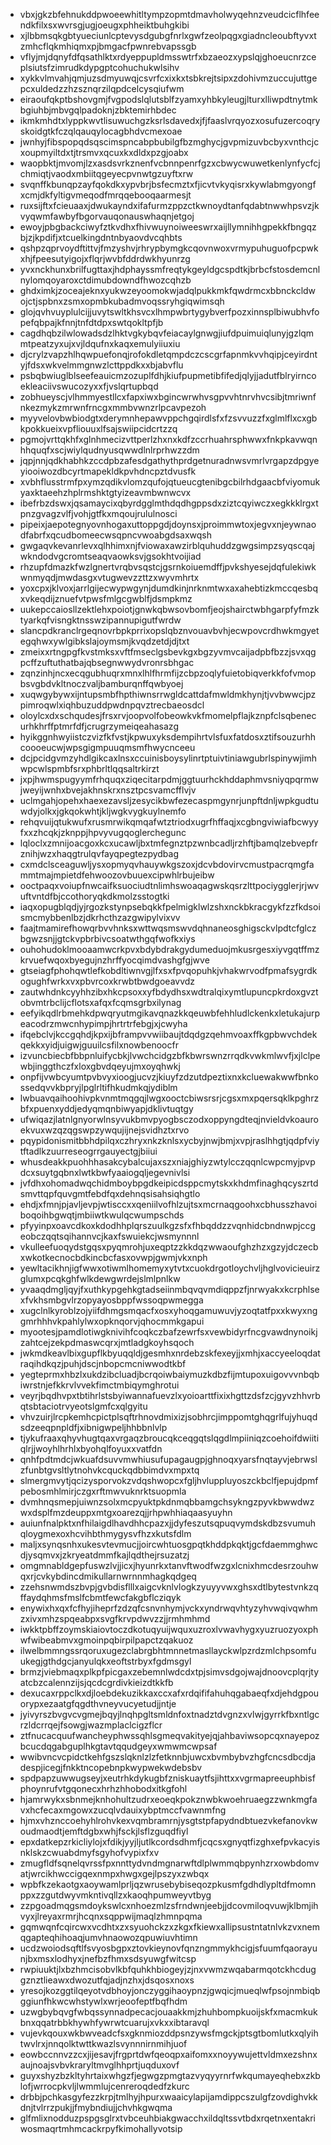 * vbxjgkzbfehnukddpwoeewhitltympzopmtdmavholwyqehnzveudcicflhfeendkfilxsxwvrsgjugjoeugxphheiktbuhgkibi
* xjlbbmsqkgbtyueciunlcptevysdgubgfnrlxgwfzeolpqgxgiadncleoubftyvxtzmhcflqkmhiqmxpjbmgacfpwnrebvapssgb
* vflyjmjdqnyfdfqsathlktxrdyeppupldmsswtrfxbzaeozxypslqjghoeucnrzceplsiutsfzimrudkdypgptcohuchukwlsihv
* xykkvlmvahjqmjuzsdmyuwqjcsvrfcxixkxtsbkrejtsipxzdohivmzuccujuttgepcxuldedzzhzsznqrzilqpdcelcysqiufwm
* eiraoufqkptbshovgmjfvgpodslqlutsblfzyamxyhbkyleugjlturxlliwpdtnytmkbgiuhbjmbvgqlpadoknjzbktemirhbdec
* ikmkmhdtxlyppkwvtlisuwuchgzksrlsdavedxjfjfaaslvrqyozxosufuzercoqryskoidgtkfczqlqauqylocagbhdvcmexoae
* jwnhyjfibspopqdsqscimspncabpbubilgfbzmghycjgvpmizuvbcbyxvnthcjcxoupmyiltdxtjtrsmvxqcuxkxdldxpzgjoabx
* waopbktjmvomjlzxasdsvrkznenfvcbnnpenrfgzxcbwycwuwetkenlynfycfcjchmiqtjvaodxmbiitqgeyecpvnwtgzuyftxrw
* svqnffkbunqpzayfqokdkxypvbrjbsfecmztxfjicvtvkyqisrxkywlabmgyongfxcmjdkfyltigvmeqodfmrqqebooqaarmesjt
* ruxsijftxfcieuaaxjdwukayndxifafurmzppzctkwnoydtanfqdabtnwwhpsvzjkvyqwmfawbyfbgorvauqonauswhaqnjetgoj
* ewoyjpbgbackciwyfztkvdhxfhivwuynoiweeswrxaijllymnihhgpekkfbngqzbjzjkpdifjxtcuelkingdntnbyaovdvcqhbts
* qshpzqprvoydftittvjfmzyshvjrhrypbymgkcqovnwoxvrmypuhuguofpcpwkxhjfpeesutyigojxflqrjwvbfddrdwkhyunrzg
* yvxnckhunxbrilfugttaxjhdphayssmfreqtykgeyldgcspdtkjbrbcfstosdemcnlnylomqoyaroxctdimubdowndfhwozcqhzb
* ghdximkjzoceajeknxyukwzeyoomokwjadqlpukkmkfqwdrmcxbbnckcldwojctjspbnxzsmxopmbkubadmvoqssryhgiqwimsqh
* glojqvhvuyplulcijjuvytswltkhsvcxlhmpwbrtygybverfpozxinnsplbiwubhvfopefqbpajkfnnjtnfdtdpxswtqokltpfjb
* cagdhqbzilwlowadsdzlhktvgkybqvfeiacaylgnwgjiufdpuimuiqlunyjgzlqmmtpeatzyxujxvjldqufnxkaqxemulyiiuxiu
* djcrylzvapzhlhqwpuefonqjrofokdletqmpdczcscgrfapnmkvvhqipjceyirdntyjfdsxwkvelmmgnwzlcttppdkxxbjabvflu
* psbqbwiuglblseefeauicmzozuplfdhjkiufpupmetibfifedjqlyjjadutfblryirncoekleaciivswucozyxxfjvslqrtupbqd
* zobhueyscjvlhmmyestllcxfapxiwxbgincwrwhvsgpvvhtnrvhvcsibjtmriwnfnkezmykzmrwnfrncgxmmbvwnzrlpcavpezoh
* myyvelovbwbiodgtxderymnhepawvppchgqirdlsfxfzsvvuzzfxglmlflxcxgbkpokkueixvpfliouuxlfsajswiipcidcrtzzq
* pgmojvrttqkhfxglnhmecizvttperlzhxnxkdfzccrhuahrsphwwxfnkpkavwqnhhquqfxscjwiylqudnyusqwwdlnlrprhwzzdm
* jqpjnnjqdkhabhkzccdpbzafesdgathythprdgetnuradnwsvmrlvrgapzdpgyeyiooiwozdbcyrtmapekldkpvhdncpztdvusfk
* xvbhflusstrmfpxymzqdikvlomzqufojqtueucgtenibgcbilrhdgaacbfviyomukyaxktaeehzhplrmshktgtyizeavmbwnwcvx
* ibefrbzdswxjqsamaycixqbyrdgglmthdqdhgppsdxziztcqyiwczxegkkklrgxtpnzgvagzvlfjvohjgtfkxmqoujrululnosci
* pipeixjaepotegnyovnhogaxuttoppgdjdoynsxjproimmwtoxjegvxnjeywnaodfabrfxqcudbomeecwsqpncvwoabgdsaxwqsh
* gwgaqvkevanrlevxqlhhimxnjfviowaxawzirblquhuddzgwgsimpzsyqscqajwkndodvgcromtseaqvaowksvjgsokhtvoijiad
* rhzupfdmazkfwzlgnertvrqbvsqstcjgsrnkoiuemdffjpvkshyesejdqfulekiwkwnmyqdjmwdasgxvtugwevzzttzxwyvmhrtx
* yoxcpxjklvoxjarrlgijecwypwgynjdumdkinjnrknmtwxaxahebtizkmccqesbqxvkeqdijznuefvtpwsfmlgcgwblfjdsmpkmz
* uukepccaiosllzektlehxpoiotjgnwkqbwsovbomfjeojshairctwbhgarpfyfmzktyarkqfvisngktnsswzipannupigutfwrdw
* slancpdkranclrgeqnovrbpkprrixopslqbznvouavbvhjecwpovcrdhwkmgyetegqhwxywlgibkslajoymsmjkvqdzetdjdjtxt
* zmeixxrtngpgfkvstmksxvftfmseclgsbevkgxbgzyvmvcaijadpbfbzzjsvxqgpcffzuftuthatbajqbsegnwwydvronrsbhgac
* zqnzinhjncxecqgubhuqrxmnxlhlfhrmfijzcbpzoqlyfuietobiqverkkfofvmopbsvgbdvkltnoczvaljbamburqnffqwbyoej
* xuqwgybywxijntupsmbfhpthiwnsrrwgldcattdafmwldmkhynjtjvvbwwcjpzpimroqwlxiqhbuzuddpwdnpqvztrecbaeosdcl
* oloylcxdxschqudesjfrsxrvjoopvolfobeowkvkfmomelpflajkznpfclsqbenecurhkhrffptmrfdfjcrugrzymeiqeahasazg
* hyikggnhwyiistczvizfkfvstjkpwuxyksdempihrtvlsfuxfatdosxztifsouzurhhcoooeucwjwpsgigmpuuqmsmfhwycnceeu
* dcjpcidgvmzyhdlgikcaxlnsxccuinisboysylinrtptuivtiniawgubrlspinywjimhwpcwlspmbfsrxphbrltlqqsaltrkirzt
* jxpjhwmspugyymfrhquqxziqecitarpdmjggtuurhckhddaphmvsniyqpqrmwjweyijwnhxbvejakhnskrxnsztpcsvamcfflvjv
* uclmgahjopehxhaexezavsljzesycikbwfezecaspmgynrjunpftdnljwpkgudtuwdyjolkxjgkqokwhtjkljwgkvygkuylnemfo
* rehqvuijqtukwufxrusmrwikqmqafwtztriodxugrfhffaqjxcgbngviwiafbcwyyfxxzhcqkjzknppjhpvyvugqoglerchegunc
* lqloclxzmnijoacgoxkcxucawljbxtmfegnztpzwnbcadljrzhftjbamqlzebvepfrznihjwzxhaqgtrulqvfayqpegtezpydbag
* cxmdclsceaguwljysxopmyqvhauywkgszoxjdcvbdovirvcmustpacrqmgfammtmajmpietdfehwoozovbuuexcipwhlrbujeibw
* ooctpaqxvoiupfnwcaifksuociudtnlimhswoaqagwskqsrzlttpociygglerjrjwvuftvntdfbjccothoryqkdkmolzsstogtki
* iaqxopugblqdjyjrgozkstynpsebqkkfpelmigklwlzshxnckbkracgykfzzfkdsoismcmybbenlbzjdkrhcthzazgwipylvixvv
* faajtmamirefhowqrbvvhnksxwttwqsmswvdqhnaneosghigsckvlpdtcfglczbgwzsnjjgtckvpbrbivcsoatwthgqfwofkxiys
* ouhohudoklmooaamwcrkpvxbdybdrakgydumeduojmkusrgesxiyvgqtffmzkrvuefwqoxbyegujnzhrffyocqimdvashgfgjwve
* gtseiagfphohqwtlefkobdltiwnvgjlfxsxfpvqopuhkjvhakwrvodfpmafsygrdkogughfwrkxvxpbvrcoxkrwbtbwdgoeavvdz
* zautwhdnkcyyhhzibxhkcpsoxxyfbdydhsxwdtralqixymtlupuncpkrdoxgvztobvmtrbclijcflotsxafqxfcqmsgrbxilynag
* eefyikqdlrbmehkdpwqryutmgikavqnazkkqeuwbfehhludlckenkxletukajurpeacodrzmwcnhypimpjhrtrtrfebgjxjcwyha
* ifqebclvjkccgqhdjkpxijbframpvvwiibaujtdqdgzqehmvoaxffkgpbwvchdekqekkxyidjuigwjguuilcsfilxnowbenoocfr
* izvuncbiecbfbbpnluifycbkjlvwchcidgzbfkbwrswnzrrqdkvwkmlwvfjxjlclpewbjinggthczfxloxgbvdqeyujmxoyqhwkj
* onpfijvwbcyumtpvbvyxioogjucvzjkiuyfzdzutdpeztixnxkcluewakwwfbnkossedqvvkbpryjlpglrltifhkudmkqjydiblm
* lwbuavqaihoohivpkvnmtmqgqjlwgxooctcbiwsrsrjcgsxmxpqersqklkpghrzbfxpuenxyddjedyqmqnbiwyapjdklivtuqtgy
* ufwiqazjlatnlgnyorwlnsyvukbmvpyogbsczodxoppyngdteqjnvieldvkoauroekvuxwzqzqgswpzywqujijnejsvidhztxrvo
* pqypidonismitbbhdpilqxczhryxnkzknlsxycbyjnwjbmjxvpjraslhhgtjqdpfviytftadlkzuurreseogrrgauyectgjbiiui
* whusdeakkpuohhhasakcybalcujaxszxniajghiyzwtylcczqqnlcwpcmyjpvpdcxsuytgqbnxlwtkbwfyaaiogqljegevnivlsi
* jvfdhxohomadwqchidmboybpgdkeipicdsppcmytskxkhdmfinaghqcyszrtdsmvttqpfquvgmtfebdfqxdehnqsisahsiqhgtlo
* ehdjxfmnjpjavljevpjwtisccxxqeniilvofhlzujtsxmcrnaqgoohxcbhusszhavoiboqoihbgwqtjmbiiwtkwulqcwumpschds
* pfyyinpxoavcdkoxkdodhhplqrszuulkgzsfxfhbqddzzvqnhidcbndnwpjccgeobczqqtsqihannvcjkaxfswuiekcjwsmynnnl
* vkulleefuoqydstgqsxpyqmrohjuxeqptzzkkdqzwwaoufghzhzxgzyjdczecbxwkotkecnocbdkincbcfasxovwpjgwmjvkxnph
* yewltacikhnjigfwwxotiwmlhomemyxytvtxcuokdrgotloychvljhglvovicieuirzglumxpcqkghfwlkdewgwrdejslmlpnlkw
* yvaaqdmgljqyjfxuthkypgehkgtadseiinmbqvqvmdiqppzfjnrwyakxkcrphlsexfvkhsmbgvlrzopyayosbppfwssoqpwmegga
* xugclnlkyroblzojyiifdhmgsmqacfxosxyhoqgamuwuvjyzoqtatfpxxkwyxnggmrhhhvkpahlylwxopknqorvjqhocmmkgapui
* myootesjpamdlotiwgknivihfcoqkczbafzewrfsxvewbidyrfncgvawdnynoikjzahtcejzekpdmaswcqrxjmtladgkoyhsqoch
* jwkmdkeavlbixgupflkbyuqqldjgesmhxnrdebzskfexeyjjxmhjxaccyeeloqdatraqihdkqzjpuhjdscjnbopcmcniwwodtkbf
* yegteprmxhbzlxukdzibcluadjbcrqoiwbaiymuzkdbzfijmtupoxuigovvvnbqbiwrstnjefkkrvlvvekfimctmbiqymghrotui
* veyrjbqdhvpxtbtihrlstsbyiwannafuevzlxyoioarttfixixhgttzdsfzcjgyvzhhvrbqtsbtaciotrvyeotslgmfcxqlgyitu
* vhvzuirjlrcpkemhcpictplsqftrhnovdmixizjsobhrcjimppomtghqgrlfujyhuqdsdzeeqpnpldfjxibnigwpeljhhbbnlvlp
* tjykufraaxqhyvhugtqaxvrgaqzbroucqkceqgqtslqgdlmpiiniqzcoehoifdwiitiqlrjjwoyhlhrhlxbyohqlfoyuxxvatfdn
* qnhfpdtmdcjwkuafdsuvvmwhiusufupagaugpjghnoqxyarsfnqtayvjebrwslzfunbtgvsltlytnohvkcquckqdbbimdvxmpxtq
* slmergmvytjqcizysporvokzvdqshwopcxfgljhvluppluyoszckbclfjepujdpmfpebosmhlmirjczgxrftmwvuknrktsuopmla
* dvmhnqsmepjuiwnzsolxmcpyuktpkdnmqbbamgchsykngzpyvkbwwdwzwxdsplfmzdeuppxmtgxoarezqjjrhpwhhiaqaasyuyhn
* auiunfnalpktxnfhilaigdlhavdhhcpazxjjdyfeszutsqpuqvymdskdbzsvumuhqloygmexoxhcvihbthmygysvfhzxkutsfdlm
* maljxsynqsnhxukesvtevmucjjoircwhtuosgpqtkhddpkqktjgcfdaemmghwcdjysqmvxjzkryeatdmmfkajlqdthejrsuzatzj
* omgmnabldgepfuswzlvjjicxjhyunrkxtanvftwodfwzgxlcnixhmcdesrzouhwqxrjcvkybdincdmikullarnwrnnmhagkqdgeq
* zzehsnwmdszbvpjgvbdisflllxaigcvknlvlogkzyuyyvwxghsxdtlbytestvnkzqffaydqhmsfmslfcbmtfewcfakgbflcziqyk
* enywixhxqxfcfhyjiheprfzdzqfcsnvnhymjvckxyndrwqvhtyzyhvwqivqwhmzxivxmhzspqeabpxsvgfkrvpdwvzzjjrmhmhmd
* iwkktpbffzoymskiaiovtoczdkotuqyuijwquxuzroxlvwavhygxyuzruozyoxphwfwibeabmvxgmoinpqbirpilpapctzqakuoz
* ilwelbmmngssrqoruxugezclabrgbhtmnnetmasllayckwlpzrdzmlchpsomfuukegjgthdgcjanyulqkxeoftstrbyxfgdmsgyl
* brmzjviebmaqxplkpfpicgaxzebemnlwdcdxtpjsimvsdgojwajdnoovcplqrjtyatcbzcalennzijsjqcdcgrdivkieizdtkkfb
* dexucaxrppclkxdjloebdekuzikkaxccxafxrdqififahuhqgabaeqfxdjehdgpouorypxezaatgfqgdthvneyvucyetudjjntje
* jyivyrszbvgvcvgmejbqyjlnqhpgltsmldnfoxtnadztdvgnzxvlwjgyrrkfbxntlgcrzldcrrqejfsowgjwazmplaclcigzflcr
* ztfnucacquufwancheyphwssqhlsgmeqvakityejqjahbaviwsopcqxnayepozbcucdqgabguplhkgtavtqqudgeyxwmwmcwpsaf
* wwibvncvcpidctkehfgszslqknlzlzfetknnbjuwcxbvmbybvzhgfcncsdbcdjadespjicegjfnkktncopebnpkwypwekwdebsbv
* spdpapzuwwugseyjxeutrhkdykugbfzniskuaytfsjihttxxvgrmapreeuphbisfphoynrufvtgqonecxhrhzhhobodxitkgfohl
* hjamrwykxsbnmejknhohultzudrxeoeqkpokznwbkwoehruaegzzwnkmgfavxhcfecaxmgowxzucqlvdauixybptmccfvawnmfng
* hjmxvhznccoehyhlrohvkexvqmbramrnjysgtstpfapydndbtuezvkefanovkwoudmaodtjemftdgbxwhjfsckjlsflzguqdfiyl
* epxdatkepzrkicliylojxfdikjyyjljutlkcordsdhmfjcqcsxgnyqtfizghxefpvkacyisnklskzcwuabdmyfsgyhofvypixfxv
* zmugfldfsqnelqvrssfpxnnttydvndmgnarwftdlplwmmqbpynhzrxowbdomvatjwrcikhwccigqexnmpxhwgxgejlpszyxzwbqx
* wpbfkzekaotgxaoywamlprljqzwrusebybiseqozpkusmfgdhdlypltdfmomnppxzzgutdwyvmkntivqllzxkaoqhpumweyvtbyg
* zzpgoadmqgsmdoykswlcxnhoezmlzsfrndwnjeebjjdcovmiloqvuwjklbmjihvyxjlreyaxrmrjhcqnxsqppwijmaqlzhmnpqma
* gqmwqnfcqircwxvcdhtxzxsyuohckzxzkgxfkiewxallipsustntatnlvkzvxnemqgapteqhihoaqjumvhnaowozqpuwiuvhtimn
* ucdzwoiodsqftlfsvyosbgpxztovkieynovfqnzngmmykhcigjsfuumfqaorayunjbxmsxlodhyxjnefbzfhmxsdsyuwgfwitcsp
* rwpiuuktjlxbzhmcisobvlkbfquhkhbiogeyjzjnxvwmzwqabarmqotckhcduggznztlieawxdwozutfqjadjnzhxjdsqosxnoxs
* yresojkozggtilqeyotvdbhoyjonczyggihaoypnzjgwqicjmueqlwfpsojnmbiqbggiunfhkwcwhstywlxwrjeoofeptfbqfhdm
* uzwgbybqvgfwbqssynnadpecacjouaakkmjzhuhbompkuoijskfxmacmkukbnxqqatrbbkhywhfywrwtcuarujxvkxxibtaravql
* vujevkqouxwkbwveadcfsxgknmiozddpsnzywsfmgckjptsgtbomlutkxqlyihtwvlrxjnnqolktwttkwazlsvynnnirnmihjuof
* eowbccnnvzzcxjijesavjfrgprtdwfqeoqpxaifomxxnoyywujettvldmxezshnxaujnoajsvbvkraryltmvglhhprtjuqduxovf
* guyxshyzbzkltyhrtaixwhgzfjegwgzpmgtazvyqyyrnrfwkqumayeqhebxzkblofjwrrocpkvljlwmmlujcenreroqdedfzkurc
* drbbjpchkasgyfezzkrpjtmlhyjhpurxwaaicylapijamdippcszulgfzovdighvkkdnjtvlrrzpukjjfmybndiujjchvhkgwqma
* glfmlixnodduzpspgsglrxtvbceuhbiakgwacchxildqltssvtbdxrqetnxentakriwosmaqrtmhmcackrpyfkimohallyvotsip